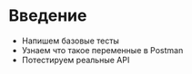 # Введение

- Напишем базовые тесты
- Узнаем что такое переменные в Postman
- Потестируем реальные API
